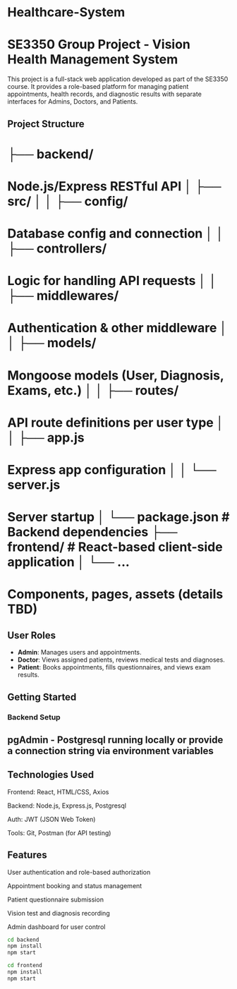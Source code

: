 # Healthcare-System
# SE3350 Group Project - Vision Health Management System

This project is a full-stack web application developed as part of the SE3350 course. It provides a role-based platform for managing patient appointments, health records, and diagnostic results with separate interfaces for Admins, Doctors, and Patients.

## Project Structure

# ├── backend/
# Node.js/Express RESTful API │ ├── src/ │ │ ├── config/ 
# Database config and connection │ │ ├── controllers/ 
# Logic for handling API requests │ │ ├── middlewares/ 
# Authentication & other middleware │ │ ├── models/ 
# Mongoose models (User, Diagnosis, Exams, etc.) │ │ ├── routes/ 
# API route definitions per user type │ │ ├── app.js 
# Express app configuration │ │ └── server.js 
# Server startup │ └── package.json # Backend dependencies ├── frontend/ # React-based client-side application │ └── ... 
# Components, pages, assets (details TBD)


## User Roles

- **Admin**: Manages users and appointments.
- **Doctor**: Views assigned patients, reviews medical tests and diagnoses.
- **Patient**: Books appointments, fills questionnaires, and views exam results.

## Getting Started

### Backend Setup
## pgAdmin - Postgresql running locally or provide a connection string via environment variables
## Technologies Used
Frontend: React, HTML/CSS, Axios

Backend: Node.js, Express.js, Postgresql

Auth: JWT (JSON Web Token)

Tools: Git, Postman (for API testing)

## Features
User authentication and role-based authorization

Appointment booking and status management

Patient questionnaire submission

Vision test and diagnosis recording

Admin dashboard for user control


```bash
cd backend
npm install
npm start

cd frontend
npm install
npm start




